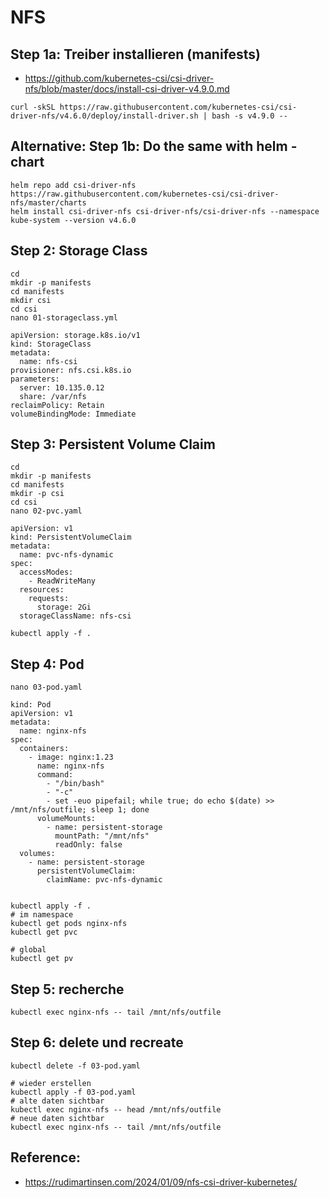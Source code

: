 # NFS 

## Step 1a: Treiber installieren (manifests)

  * https://github.com/kubernetes-csi/csi-driver-nfs/blob/master/docs/install-csi-driver-v4.9.0.md

```
curl -skSL https://raw.githubusercontent.com/kubernetes-csi/csi-driver-nfs/v4.6.0/deploy/install-driver.sh | bash -s v4.9.0 --
```

## Alternative: Step 1b: Do the same with helm - chart 

```
helm repo add csi-driver-nfs https://raw.githubusercontent.com/kubernetes-csi/csi-driver-nfs/master/charts
helm install csi-driver-nfs csi-driver-nfs/csi-driver-nfs --namespace kube-system --version v4.6.0
```

## Step 2: Storage Class 

```
cd
mkdir -p manifests
cd manifests
mkdir csi
cd csi
nano 01-storageclass.yml
```

```
apiVersion: storage.k8s.io/v1
kind: StorageClass
metadata:
  name: nfs-csi
provisioner: nfs.csi.k8s.io
parameters:
  server: 10.135.0.12
  share: /var/nfs
reclaimPolicy: Retain
volumeBindingMode: Immediate
```

## Step 3: Persistent Volume Claim 

```
cd
mkdir -p manifests
cd manifests
mkdir -p csi
cd csi
nano 02-pvc.yaml
```

```
apiVersion: v1
kind: PersistentVolumeClaim
metadata:
  name: pvc-nfs-dynamic
spec:
  accessModes:
    - ReadWriteMany
  resources:
    requests:
      storage: 2Gi
  storageClassName: nfs-csi
```

```
kubectl apply -f .
```


## Step 4: Pod 

```
nano 03-pod.yaml
```

```
kind: Pod
apiVersion: v1
metadata:
  name: nginx-nfs
spec:
  containers:
    - image: nginx:1.23
      name: nginx-nfs
      command:
        - "/bin/bash"
        - "-c"
        - set -euo pipefail; while true; do echo $(date) >> /mnt/nfs/outfile; sleep 1; done
      volumeMounts:
        - name: persistent-storage
          mountPath: "/mnt/nfs"
          readOnly: false
  volumes:
    - name: persistent-storage
      persistentVolumeClaim:
        claimName: pvc-nfs-dynamic
```

```

kubectl apply -f .
# im namespace 
kubectl get pods nginx-nfs
kubectl get pvc

# global
kubectl get pv 
```

## Step 5: recherche 

```
kubectl exec nginx-nfs -- tail /mnt/nfs/outfile
```

## Step 6: delete und recreate 

```
kubectl delete -f 03-pod.yaml
```

```
# wieder erstellen
kubectl apply -f 03-pod.yaml
# alte daten sichtbar 
kubectl exec nginx-nfs -- head /mnt/nfs/outfile
# neue daten sichtbar
kubectl exec nginx-nfs -- tail /mnt/nfs/outfile
```


## Reference:

 * https://rudimartinsen.com/2024/01/09/nfs-csi-driver-kubernetes/
